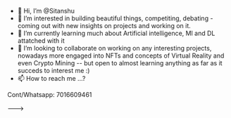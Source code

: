 - 👋 Hi, I’m @Sitanshu
- 👀 I’m interested in building beautiful things, competiting, debating - coming out with new insights on projects and working on it.
- 🌱 I’m currently learning much about Artificial intelligence, Ml and DL attatched with it 
- 💞️ I’m looking to collaborate on working on any interesting projects, nowadays more engaged into NFTs and concepts of Virtual Reality and even Crypto Mining -- but open to almost learning 
anything as far as it succeds to interest me :)
- 📫 How to reach me ...?

Cont/Whatsapp: 7016609461


--->
